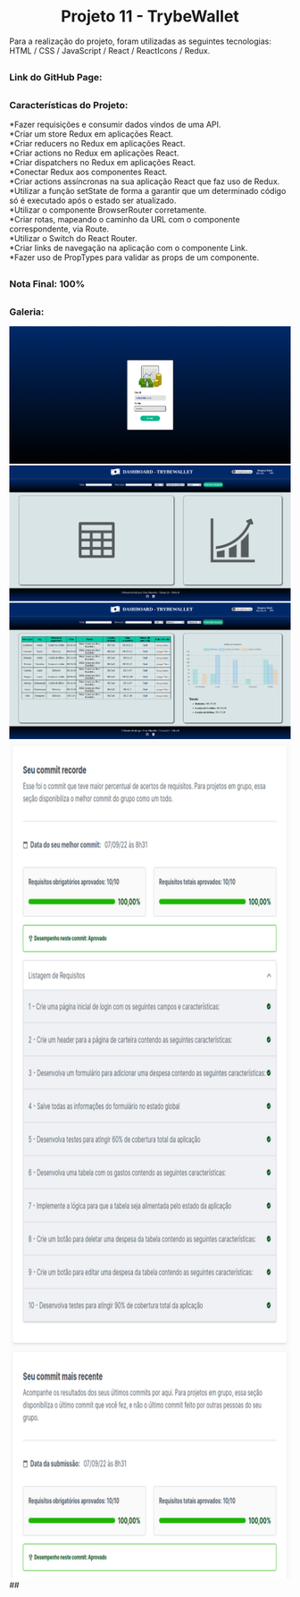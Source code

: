 <h1 align="center">Projeto 11 - TrybeWallet</h1>

<div>
  Para a realização do projeto, foram utilizadas as seguintes tecnologias: HTML / CSS / JavaScript / React / ReactIcons / Redux.
</div>

##

<div>
  <h3>Link do GitHub Page:</h3> 
</div>

##

<div>
  <h3>Características do Projeto:</h3>
  *Fazer requisições e consumir dados vindos de uma API.</br>
  *Criar um store Redux em aplicações React.</br>
  *Criar reducers no Redux em aplicações React.</br>
  *Criar actions no Redux em aplicações React.</br>
  *Criar dispatchers no Redux em aplicações React.</br>
  *Conectar Redux aos componentes React.</br>
  *Criar actions assíncronas na sua aplicação React que faz uso de Redux.
  *Utilizar a função setState de forma a garantir que um determinado código só é executado após o estado ser atualizado.</br>
  *Utilizar o componente BrowserRouter corretamente.</br>
  *Criar rotas, mapeando o caminho da URL com o componente correspondente, via Route.</br>
  *Utilizar o Switch do React Router.</br>
  *Criar links de navegação na aplicação com o componente Link.</br>
  *Fazer uso de PropTypes para validar as props de um componente.</br>
</div>

##

<div>
  <h3>Nota Final: 100%</h3>
</div>

##
<h3>Galeria:</h3>
<img src="https://raw.githubusercontent.com/VitorMarceloSantos/Trybe-Projeto-11-TrybeWallet/main/1.png" title="Projeto - 11" alt="J"/><br/>
<img src="https://raw.githubusercontent.com/VitorMarceloSantos/Trybe-Projeto-11-TrybeWallet/main/2.png" title="Projeto - 11" alt="J"/><br/>
<img src="https://raw.githubusercontent.com/VitorMarceloSantos/Trybe-Projeto-11-TrybeWallet/main/3.png" title="Projeto - 11" alt="J"/><br/>
<img src="https://raw.githubusercontent.com/VitorMarceloSantos/Trybe-Projeto-11-TrybeWallet/main/4.png" title="Projeto - 11" alt="J" width="1000" height="1500"/><br/>
##
